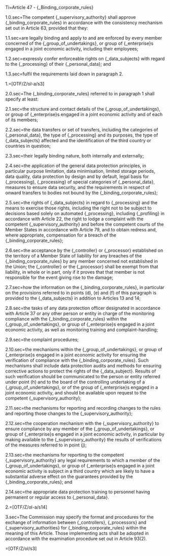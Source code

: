 Ti=Article 47 - {_Binding_corporate_rules}

1.0.sec=The competent {_supervisory_authority} shall approve {_binding_corporate_rules} in accordance with the consistency mechanism set out in Article 63, provided that they:

1.1.sec=are legally binding and apply to and are enforced by every member concerned of the {_group_of_undertakings}, or group of {_enterprise}s engaged in a joint economic activity, including their employees;

1.2.sec=expressly confer enforceable rights on {_data_subjects} with regard to the {_processing} of their {_personal_data}; and

1.3.sec=fulfil the requirements laid down in paragraph 2.

1.=[OTF/Z/ol-a/s3]

2.0.sec=The {_binding_corporate_rules} referred to in paragraph 1 shall specify at least:

2.1.sec=the structure and contact details of the {_group_of_undertakings}, or group of {_enterprise}s engaged in a joint economic activity and of each of its members;

2.2.sec=the data transfers or set of transfers, including the categories of {_personal_data}, the type of {_processing} and its purposes, the type of {_data_subjects} affected and the identification of the third country or countries in question;

2.3.sec=their legally binding nature, both internally and externally;

2.4.sec=the application of the general data protection principles, in particular purpose limitation, data minimisation, limited storage periods, data quality, data protection by design and by default, legal basis for {_processing}, {_processing} of special categories of {_personal_data}, measures to ensure data security, and the requirements in respect of onward transfers to bodies not bound by the {_binding_corporate_rules};

2.5.sec=the rights of {_data_subjects} in regard to {_processing} and the means to exercise those rights, including the right not to be subject to decisions based solely on automated {_processing}, including {_profiling} in accordance with Article 22, the right to lodge a complaint with the competent {_supervisory_authority} and before the competent courts of the Member States in accordance with Article 79, and to obtain redress and, where appropriate, compensation for a breach of the {_binding_corporate_rules};

2.6.sec=the acceptance by the {_controller} or {_processor} established on the territory of a Member State of liability for any breaches of the {_binding_corporate_rules} by any member concerned not established in the Union; the {_controller} or the {_processor} shall be exempt from that liability, in whole or in part, only if it proves that that member is not responsible for the event giving rise to the damage;

2.7.sec=how the information on the {_binding_corporate_rules}, in particular on the provisions referred to in points (d), (e) and (f) of this paragraph is provided to the {_data_subjects} in addition to Articles 13 and 14;

2.8.sec=the tasks of any data protection officer designated in accordance with Article 37 or any other person or entity in charge of the monitoring compliance with the {_binding_corporate_rules} within the {_group_of_undertakings}, or group of {_enterprise}s engaged in a joint economic activity, as well as monitoring training and complaint-handling;

2.9.sec=the complaint procedures;

2.10.sec=the mechanisms within the {_group_of_undertakings}, or group of {_enterprise}s engaged in a joint economic activity for ensuring the verification of compliance with the {_binding_corporate_rules}. Such mechanisms shall include data protection audits and methods for ensuring corrective actions to protect the rights of the {_data_subject}. Results of such verification should be communicated to the person or entity referred under point (h) and to the board of the controlling undertaking of a {_group_of_undertakings}, or of the group of {_enterprise}s engaged in a joint economic activity, and should be available upon request to the competent {_supervisory_authority};

2.11.sec=the mechanisms for reporting and recording changes to the rules and reporting those changes to the {_supervisory_authority};

2.12.sec=the cooperation mechanism with the {_supervisory_authority} to ensure compliance by any member of the {_group_of_undertakings}, or group of {_enterprise}s engaged in a joint economic activity, in particular by making available to the {_supervisory_authority} the results of verifications of the measures referred to in point (j);

2.13.sec=the mechanisms for reporting to the competent {_supervisory_authority} any legal requirements to which a member of the {_group_of_undertakings}, or group of {_enterprise}s engaged in a joint economic activity is subject in a third country which are likely to have a substantial adverse effect on the guarantees provided by the {_binding_corporate_rules}; and

2.14.sec=the appropriate data protection training to personnel having permanent or regular access to {_personal_data}.

2.=[OTF/Z/ol-a/s14]

3.sec=The Commission may specify the format and procedures for the exchange of information between {_controllers}, {_processors} and {_supervisory_authorities} for {_binding_corporate_rules} within the meaning of this Article. Those implementing acts shall be adopted in accordance with the examination procedure set out in Article 93(2).

=[OTF/Z/ol/s3]
